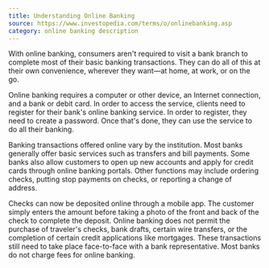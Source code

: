 ```yaml
---
title: Understanding Online Banking
source: https://www.investopedia.com/terms/o/onlinebanking.asp
category: online banking description
---
```

With online banking, consumers aren't required to visit a bank branch to complete most of their basic banking transactions. They can do all of this at their own convenience, wherever they want—at home, at work, or on the go.

Online banking requires a computer or other device, an Internet connection, and a bank or debit card. In order to access the service, clients need to register for their bank's online banking service. In order to register, they need to create a password. Once that's done, they can use the service to do all their banking.

Banking transactions offered online vary by the institution. Most banks generally offer basic services such as transfers and bill payments. Some banks also allow customers to open up new accounts and apply for credit cards through online banking portals. Other functions may include ordering checks, putting stop payments on checks, or reporting a change of address.

Checks can now be deposited online through a mobile app. The customer simply enters the amount before taking a photo of the front and back of the check to complete the deposit.
Online banking does not permit the purchase of traveler's checks, bank drafts, certain wire transfers, or the completion of certain credit applications like mortgages. These transactions still need to take place face-to-face with a bank representative.
Most banks do not charge fees for online banking.

